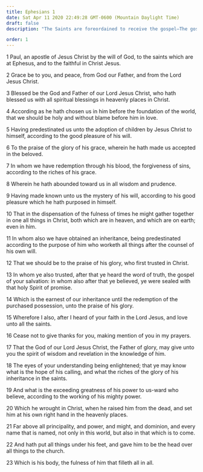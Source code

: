 ```yaml
---
title: Ephesians 1
date: Sat Apr 11 2020 22:49:28 GMT-0600 (Mountain Daylight Time)
draft: false
description: "The Saints are foreordained to receive the gospel—The gospel is to be restored in the latter days—The Saints are sealed by the Holy Spirit of Promise—They know God and Christ by revelation."

order: 1
---
```

    
1 Paul, an apostle of Jesus Christ by the will of God, to the saints which are at Ephesus, and to the faithful in Christ Jesus.

2 Grace be to you, and peace, from God our Father, and from the Lord Jesus Christ.

3 Blessed be the God and Father of our Lord Jesus Christ, who hath blessed us with all spiritual blessings in heavenly places in Christ.

4 According as he hath chosen us in him before the foundation of the world, that we should be holy and without blame before him in love.

5 Having predestinated us unto the adoption of children by Jesus Christ to himself, according to the good pleasure of his will.

6 To the praise of the glory of his grace, wherein he hath made us accepted in the beloved.

7 In whom we have redemption through his blood, the forgiveness of sins, according to the riches of his grace.

8 Wherein he hath abounded toward us in all wisdom and prudence.

9 Having made known unto us the mystery of his will, according to his good pleasure which he hath purposed in himself.

10 That in the dispensation of the fulness of times he might gather together in one all things in Christ, both which are in heaven, and which are on earth; even in him.

11 In whom also we have obtained an inheritance, being predestinated according to the purpose of him who worketh all things after the counsel of his own will.

12 That we should be to the praise of his glory, who first trusted in Christ.

13 In whom ye also trusted, after that ye heard the word of truth, the gospel of your salvation: in whom also after that ye believed, ye were sealed with that holy Spirit of promise.

14 Which is the earnest of our inheritance until the redemption of the purchased possession, unto the praise of his glory.

15 Wherefore I also, after I heard of your faith in the Lord Jesus, and love unto all the saints.

16 Cease not to give thanks for you, making mention of you in my prayers.

17 That the God of our Lord Jesus Christ, the Father of glory, may give unto you the spirit of wisdom and revelation in the knowledge of him.

18 The eyes of your understanding being enlightened; that ye may know what is the hope of his calling, and what the riches of the glory of his inheritance in the saints.

19 And what is the exceeding greatness of his power to us-ward who believe, according to the working of his mighty power.

20 Which he wrought in Christ, when he raised him from the dead, and set him at his own right hand in the heavenly places.

21 Far above all principality, and power, and might, and dominion, and every name that is named, not only in this world, but also in that which is to come.

22 And hath put all things under his feet, and gave him to be the head over all things to the church.

23 Which is his body, the fulness of him that filleth all in all.

